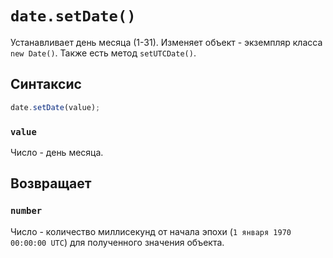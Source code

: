# `date.setDate()`

Устанавливает день месяца (1-31). Изменяет объект - экземпляр класса `new Date()`. Также есть метод `setUTCDate()`.

## Синтаксис

```js
date.setDate(value);
```

### `value`

Число - день месяца.

## Возвращает

### `number`

Число - количество миллисекунд от начала эпохи (`1 января 1970 00:00:00 UTC`) для полученного значения объекта.
